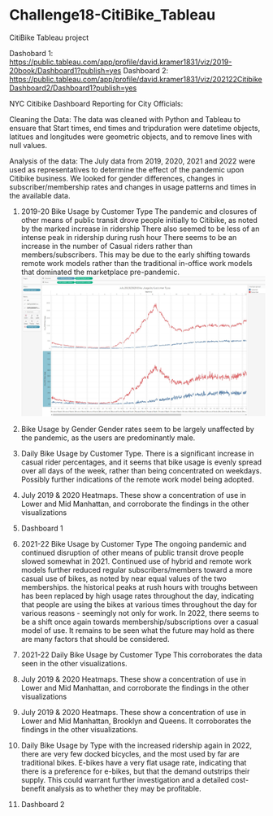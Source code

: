 # Challenge18-CitiBike_Tableau
 CitiBike Tableau project

Dashobard 1:  https://public.tableau.com/app/profile/david.kramer1831/viz/2019-20book/Dashboard1?publish=yes
Dashboard 2:  https://public.tableau.com/app/profile/david.kramer1831/viz/202122CitibikeDashboard2/Dashboard1?publish=yes

NYC Citibike Dashboard Reporting for City Officials:

Cleaning the Data:
The data was cleaned with Python and Tableau to ensuare that Start times, end times and tripduration were datetime objects, latitues and longitudes were geometric objects, and to remove lines with null values.

Analysis of the data:
The July data from 2019, 2020, 2021 and 2022 were used as representatives to determine the effect of the pandemic upon Citibike business.  We looked for gender differences, changes in subscriber/membership rates and changes in usage patterns and times in the available data.

1.  2019-20 Bike Usage by Customer Type
The pandemic and closures of other means of public transit drove people initially to Citibike, as noted by the marked increase in ridership
There also seemed to be less of an intense peak in ridership during rush hour
There seems to be an increase in the number of Casual riders rather than members/subscribers.  This may be due to the early shifting towards remote work models rather than the traditional in-office work models that dominated the marketplace pre-pandemic.
![Alt text](/images/01_tabl1.jpg "2019-20 Bike Usage by Customer Type")


2.  Bike Usage by Gender
Gender rates seem to be largely unaffected by the pandemic, as the users are predominantly male.


3.  Daily Bike Usage by Customer Type.
There is a significant increase in casual rider percentages, and it seems that bike usage is evenly spread over all days of the week, rather than being concentrated on weekdays.  Possibly further indications of the remote work model being adopted.


4.  July 2019 & 2020 Heatmaps.
These show a concentration of use in Lower and Mid Manhattan, and corroborate the findings in the other visualizations

5.  Dashboard 1

6.  2021-22 Bike Usage by Customer Type
The ongoing pandemic and continued disruption of other means of public transit drove people slowed somewhat in 2021.  Continued use of hybrid and remote work models further reduced regular subscribers/members toward a more casual use of bikes, as noted by near equal values of the two memberships.
the historical peaks at rush hours with troughs between has been replaced by high usage rates throughout the day, indicating that people are using the bikes at various times throughout the day for various reasons - seemingly not only for work.
In 2022, there seems to be a shift once again towards membership/subscriptions over a casual model of use.  It remains to be seen what the future may hold as there are many factors that should be considered.


7.  2021-22 Daily Bike Usage by Customer Type
This corroborates the data seen in the other visualizations.


8. July 2019 & 2020 Heatmaps.
These show a concentration of use in Lower and Mid Manhattan, and corroborate the findings in the other visualizations


9.  July 2019 & 2020 Heatmaps.
These show a concentration of use in Lower and Mid Manhattan, Brooklyn and Queens.  It corroborates the findings in the other visualizations.


10.  Daily Bike Usage by Type
with the increased ridership again in 2022, there are very few docked bicycles, and the most used by far are traditional bikes.  E-bikes have a very flat usage rate, indicating that there is a preference for e-bikes, but that the demand outstrips their supply.  This could warrant further investigation and a detailed cost-benefit analysis as to whether they may be profitable.

11.  Dashboard 2
